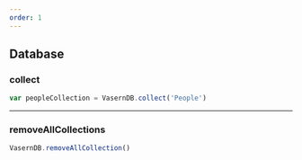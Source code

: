 ```yaml
---
order: 1
---
```


## Database

<!-- ### createCollection

Create a new collection

```js
var peopleCollection = VasernDB.createCollection({
    name: "People",
    keys: {
        firstname: types.string(55),
        lastName: types.string(55)
    }
})
```

**Arguments**: abc

**Return**: Collection

--- -->

### collect

```js
var peopleCollection = VasernDB.collect('People')
```

---

### removeAllCollections

```js
VasernDB.removeAllCollection()
```